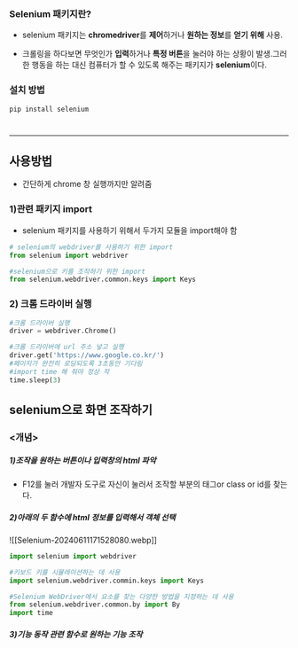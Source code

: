 ### Selenium 패키지란?
- selenium 패키지는 **chromedriver**를 **제어**하거나 **원하는 정보**를 **얻기 위해** 사용.

- 크롤링을 하다보면 무엇인가 **입력**하거나 **특정 버튼**을 눌러야 하는 상황이 발생.그러한 행동을 하는 대신 컴퓨터가 할 수 있도록 해주는 패키지가 **selenium**이다.
### 설치 방법
```python
pip install selenium
```
# <hr>
## 사용방법

- 간단하게 chrome 창 실행까지만 알려줌
### 1)관련 패키지 import
- selenium 패키지를 사용하기 위해서 두가지 모듈을 import해야 함

```python
# selenium의 webdriver를 사용하기 위한 import
from selenium import webdriver

#selenium으로 키를 조작하기 위한 import
from selenium.webdriver.common.keys import Keys
```
### 2) 크롬 드라이버 실행

```python
#크롬 드라이버 실행
driver = webdriver.Chrome()

#크롬 드라이버에 url 주소 넣고 실행
driver.get('https://www.google.co.kr/')
#페이지가 완전히 로딩되도록 3초동안 기다림
#import time 해 줘야 정상 작
time.sleep(3)
```

## selenium으로 화면 조작하기

### <개념>
##### 1)조작을 원하는 버튼이나 입력창의 html 파악
- F12를 눌러 개발자 도구로 자신이 눌러서  조작할 부분의 태그or class or id를 찾는다.
##### 2)아래의 두 함수에 html 정보를 입력해서 객체 선택
![[Selenium-20240611171528080.webp]]
```python
import selenium import webdriver

#키보드 키를 시뮬레이션하는 데 사용
import selenium.webdriver.commin.keys import Keys

#Selenium WebDriver에서 요소를 찾는 다양한 방법을 지정하는 데 사용
from selenium.webdriver.common.by import By
import time
```
##### 3)기능 동작 관련 함수로 원하는 기능 조작
